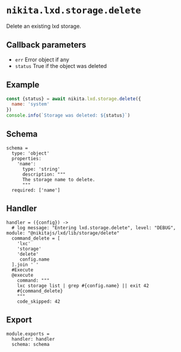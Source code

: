 
# `nikita.lxd.storage.delete`

Delete an existing lxd storage.

## Callback parameters

* `err`
  Error object if any
* `status`
  True if the object was deleted

## Example

```js
const {status} = await nikita.lxd.storage.delete({
  name: 'system'
})
console.info(`Storage was deleted: ${status}`)
```

## Schema

    schema =
      type: 'object'
      properties:
        'name':
          type: 'string'
          description: """
          The storage name to delete.
          """
      required: ['name']

## Handler

    handler = ({config}) ->
      # log message: "Entering lxd.storage.delete", level: "DEBUG", module: "@nikitajs/lxd/lib/storage/delete"
      command_delete = [
        'lxc'
        'storage'
        'delete'
         config.name
      ].join ' '
      #Execute
      @execute
        command: """
        lxc storage list | grep #{config.name} || exit 42
        #{command_delete}
        """
        code_skipped: 42

## Export

    module.exports =
      handler: handler
      schema: schema
